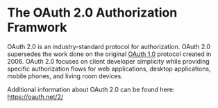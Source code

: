 # The OAuth 2.0 Authorization Framwork

 OAuth 2.0 is an industry-standard protocol for authorization. OAuth 2.0
 supersedes the work done on the original [OAuth 1.0](OAuth1-en.md) protocol
 created in 2006. OAuth 2.0 focuses on client developer simplicity while
 providing specific authorization flows for web applications, desktop
 applications, mobile phones, and living room devices.

 Additional information about OAuth 2.0 can be found here: https://oauth.net/2/